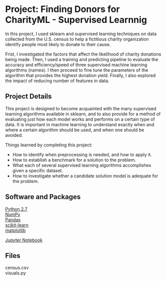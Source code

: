 # Project: Finding Donors for CharityML - Supervised Learnnig

In this project, I used sklearn and supervised learning techniques on data collected from the U.S. census to help a fictitious charity organization identify people most likely to donate to their cause. 

Frist, I investigated the factors that affect the likelihood of charity donations being made. Then, I used a training and predicting pipeline to evaluate the accuracy and efficiency/speed of three supervised machine learning algorithms (names). I then proceed to fine tune the parameters of the algorithm that provides the highest donation yield. Finally, I also explored the impact of reducing number of features in data.

## Project Details
This project is designed to become acquainted with the many supervised learning algorithms available in sklearn, and to also provide for a method of evaluating just how each model works and performs on a certain type of data. It is important in machine learning to understand exactly when and where a certain algorithm should be used, and when one should be avoided.

Things learned by completing this project:
- How to identify when preprocessing is needed, and how to apply it.
- How to establish a benchmark for a solution to the problem.
- What each of several supervised learning algorithms accomplishes given a specific dataset.
- How to investigate whether a candidate solution model is adequate for the problem.

## Software and Packages

[Python 2.7](https://www.python.org/download/releases/2.7/)  
[NumPy](http://www.numpy.org/)   
[Pandas](http://pandas.pydata.org/)  
[scikit-learn](http://scikit-learn.org/stable/)  
[matplotlib](http://matplotlib.org/)  

[Jupyter Notebook](http://ipython.org/notebook.html)  

## Files

census.csv  
visuals.py

